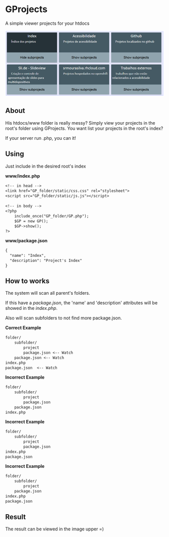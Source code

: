 GProjects
=========

A simple viewer projects for your htdocs

![My index project](https://raw.githubusercontent.com/SrMouraSilva/GProjects/master/doc/GProject.png)

About
-----
His htdocs/www folder is really messy? Simply view your projects in the root's folder using GProjects. You want list your projects in the root's index?

If your server run .php, you can it!

Using
-----
Just include in the desired root's index

**www/index.php**

    <!-- in head -->
    <link href="GP_folder/static/css.css" rel="stylesheet">
	<script src="GP_folder/static/js.js"></script>

    <!-- in body -->
    <?php 
    	include_once("GP_folder/GP.php");
		$GP = new GP();
	    $GP->show();
	?>

**www/package.json**

    {
      "name": "Index",
      "description": "Project's Index"
    }

How to works
------

The system will scan all parent's folders.

If this have a _package.json_, the 'name' and 'description' attributes will be showed in the _index.php_.

Also will scan subfolders to not find more package.json.

**Correct Example** 

    folder/
        subfolder/
            project
            package.json <-- Watch
        package.json <-- Watch
    index.php
    package.json  <-- Watch

**Incorrect Example** 

    folder/
        subfolder/
            project
            package.json
        package.json
    index.php

**Incorrect Example** 

    folder/
        subfolder/
            project
            package.json
    index.php
    package.json

**Incorrect Example** 

    folder/
        subfolder/
            project
        package.json
    index.php
    package.json

Result
------
The result can be viewed in the image upper =)

